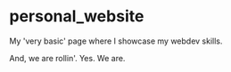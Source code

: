 # personal_website

My 'very basic' page where I showcase my webdev skills.

And, we are rollin'.
Yes. We are.

